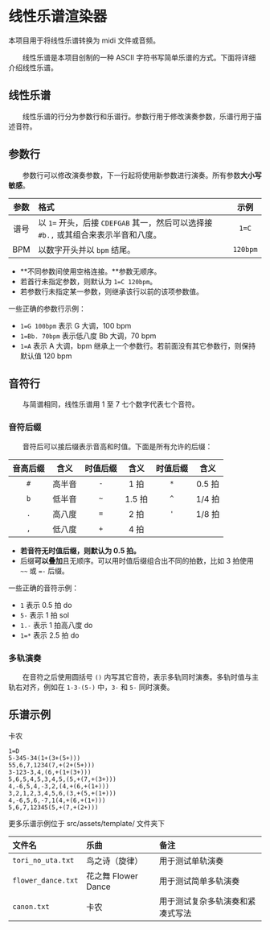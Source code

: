 # 线性乐谱渲染器
本项目用于将线性乐谱转换为 midi 文件或音频。

&emsp;&emsp;线性乐谱是本项目创制的一种 ASCII 字符书写简单乐谱的方式。下面将详细介绍线性乐谱。

## 线性乐谱
&emsp;&emsp;线性乐谱的行分为参数行和乐谱行。参数行用于修改演奏参数，乐谱行用于描述音符。

## 参数行
&emsp;&emsp;参数行可以修改演奏参数，下一行起将使用新参数进行演奏。所有参数**大小写敏感**。

| 参数 | 格式 | 示例 |
| :--: | :-- | :--: |
| 谱号 | 以 `1=` 开头，后接 `CDEFGAB` 其一，然后可以选择接 `#b.,` 或其组合来表示半音和八度。| `1=C` |
| BPM | 以数字开头并以 `bpm` 结尾。| `120bpm` |

- **不同参数间使用空格连接。**参数无顺序。
- 若首行未指定参数，则默认为 `1=C 120bpm`。
- 若参数行未指定某一参数，则继承该行以前的该项参数值。

一些正确的参数行示例：
- `1=G 100bpm` 表示 G 大调，100 bpm
- `1=Bb. 70bpm` 表示低八度 Bb 大调，70 bpm
- `1=A` 表示 A 大调，bpm 继承上一个参数行。若前面没有其它参数行，则保持默认值 120 bpm

## 音符行
&emsp;&emsp;与简谱相同，线性乐谱用 1 至 7 七个数字代表七个音符。

### 音符后缀
&emsp;&emsp;音符后可以接后缀表示音高和时值。下面是所有允许的后缀：

| 音高后缀 | 含义 | 时值后缀 | 含义 | 时值后缀 | 含义 |
| :--: | :--: | :--: | :--: | :--: | :--: |
| `#` | 高半音 | `-` | 1 拍 | `*` | 0.5 拍 |
| `b` | 低半音 | `~` | 1.5 拍 | `^` | 1/4 拍 |
| `.` | 高八度 | `=` | 2 拍 | `'` | 1/8 拍 |
| `,` | 低八度 | `+` | 4 拍 |

- **若音符无时值后缀，则默认为 0.5 拍。**
- 后缀**可以叠加**且无顺序。可以用时值后缀组合出不同的拍数，比如 3 拍使用 `~~` 或 `=-` 后缀。

一些正确的音符示例：
- `1` 表示 0.5 拍 do
- `5-` 表示 1 拍 sol
- `1.-` 表示 1 拍高八度 do
- `1=*` 表示 2.5 拍 do

### 多轨演奏
&emsp;&emsp;在音符之后使用圆括号 `()` 内写其它音符，表示多轨同时演奏。多轨时值与主轨右对齐，例如在 `1-3-(5-)` 中，`3-` 和 `5-` 同时演奏。

## 乐谱示例
卡农
```
1=D
5-345-34(1+(3+(5+)))
55,6,7,1234(7,+(2+(5+)))
3-123-3,4,(6,+(1+(3+)))
5,6,5,4,5,3,4,5,(5,+(7,+(3+)))
4,-6,5,4,-3,2,(4,+(6,+(1+)))
3,2,1,2,3,4,5,6,(3,+(5,+(1+)))
4,-6,5,6,-7,1(4,+(6,+(1+)))
5,6,7,12345(5,+(7,+(2+)))
```
更多乐谱示例位于 src/assets/template/ 文件夹下

| 文件名 | 乐曲 | 备注 |
| :-- | :-- | :-- |
| `tori_no_uta.txt` | 鸟之诗（旋律） | 用于测试单轨演奏 |
| `flower_dance.txt` | 花之舞 Flower Dance | 用于测试简单多轨演奏 |
| `canon.txt` | 卡农 | 用于测试复杂多轨演奏和紧凑式写法 |